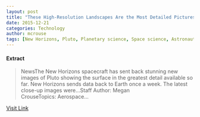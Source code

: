 ```yaml
---
layout: post
title: "These High-Resolution Landscapes Are the Most Detailed Pictures of Pluto Yet"
date: 2015-12-21
categories: Technology
author: mcrouse
tags: [New Horizons, Pluto, Planetary science, Space science, Astronautics, Discovery and exploration of the Solar System, Flight, Astronomy, Bodies of the Solar System, Spaceflight, Outer space, Solar System, Planets of the Solar System]
---
```





#### Extract
>NewsThe New Horizons spacecraft has sent back stunning new images of Pluto showing the surface in the greatest detail available so far.  New Horizons sends data back to Earth once a week. The latest close-up images were...Staff Author:&nbsp;Megan CrouseTopics:&nbsp;Aerospace...



[Visit Link](http://www.pddnet.com/news/2015/12/these-high-resolution-landscapes-are-most-detailed-pictures-pluto-yet)


